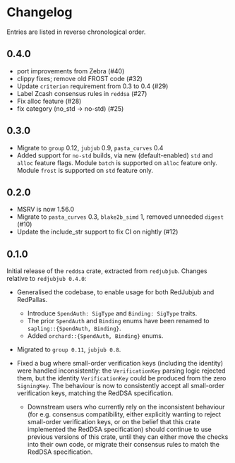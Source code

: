 # Changelog

Entries are listed in reverse chronological order.

## 0.4.0

* port improvements from Zebra (#40)
* clippy fixes; remove old FROST code (#32)
* Update `criterion` requirement from 0.3 to 0.4 (#29)
* Label Zcash consensus rules in `reddsa` (#27)
* Fix alloc feature (#28)
* fix category (no\_std -> no-std) (#25)

## 0.3.0

* Migrate to `group` 0.12, `jubjub` 0.9, `pasta_curves` 0.4
* Added support for `no-std` builds, via new (default-enabled) `std` and `alloc`
  feature flags. Module `batch` is supported on `alloc` feature only. Module
  `frost` is supported on `std` feature only.

## 0.2.0

* MSRV is now 1.56.0
* Migrate to `pasta_curves` 0.3, `blake2b_simd` 1, removed unneeded `digest` (#10)
* Update the include_str support to fix CI on nightly (#12)

## 0.1.0

Initial release of the `reddsa` crate, extracted from `redjubjub`. Changes
relative to `redjubjub 0.4.0`:

* Generalised the codebase, to enable usage for both RedJubjub and RedPallas.

  * Introduce `SpendAuth: SigType` and `Binding: SigType` traits.
  * The prior `SpendAuth` and `Binding` enums have been renamed to
    `sapling::{SpendAuth, Binding}`.
  * Added `orchard::{SpendAuth, Binding}` enums.

* Migrated to `group 0.11`, `jubjub 0.8`.

* Fixed a bug where small-order verification keys (including the identity) were
  handled inconsistently: the `VerificationKey` parsing logic rejected them, but
  the identity `VerificationKey` could be produced from the zero `SigningKey`.
  The behaviour is now to consistently accept all small-order verification keys,
  matching the RedDSA specification.

  * Downstream users who currently rely on the inconsistent behaviour (for e.g.
    consensus compatibility, either explicitly wanting to reject small-order
    verification keys, or on the belief that this crate implemented the RedDSA
    specification) should continue to use previous versions of this crate, until
    they can either move the checks into their own code, or migrate their
    consensus rules to match the RedDSA specification.

